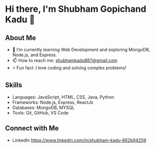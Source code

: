 # Hi there, I'm Shubham Gopichand Kadu 👋





## About Me

- 🌱 I’m currently learning Web Development and exploring MongoDB, Node.js, and Express.
- 📫 How to reach me: shubhamkadu887@gmail.com
- ⚡ Fun fact: I love coding and solving complex problems!

## Skills

- Languages: JavaScript, HTML, CSS, Java, Python 
- Frameworks: Node.js, Express, ReactJs
- Databases: MongoDB, MYSQL
- Tools: Git, GitHub, VS Code

## Connect with Me

- LinkedIn https://www.linkedin.com/in/shubham-kadu-862b94259

